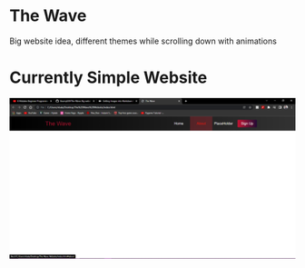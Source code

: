 # The Wave
Big website idea, different themes while scrolling down with animations
# Currently Simple Website

![Website So far](Website.png)
